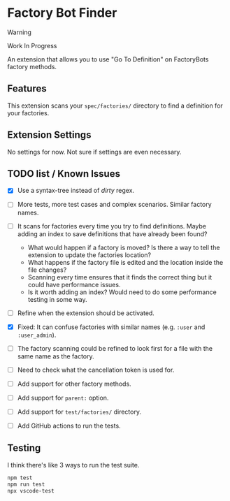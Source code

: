 # Factory Bot Finder

> [!WARNING]
> Work In Progress

An extension that allows you to use "Go To Definition" on FactoryBots factory methods.

## Features

This extension scans your `spec/factories/` directory to find a definition for your factories.

## Extension Settings

No settings for now. Not sure if settings are even necessary.

<!-- Include if your extension adds any VS Code settings through the `contributes.configuration` extension point.

For example:

This extension contributes the following settings:

* `myExtension.enable`: Enable/disable this extension.
* `myExtension.thing`: Set to `blah` to do something. -->

## TODO list / Known Issues

- [x] Use a syntax-tree instead of *dirty* regex.

- [ ] More tests, more test cases and complex scenarios. Similar factory names.

- [ ] It scans for factories every time you try to find definitions.
Maybe adding an index to save definitions that have already been found?
    - What would happen if a factory is moved? Is there a way to tell the extension to update the factories location?
    - What happens if the factory file is edited and the location inside the file changes?
    - Scanning every time ensures that it finds the correct thing but it could have performance issues.
    - Is it worth adding an index? Would need to do some performance testing in some way.

- [ ] Refine when the extension should be activated.

- [x] Fixed: It can confuse factories with similar names (e.g. `:user` and `:user_admin`).

- [ ] The factory scanning could be refined to look first for a file with the same name as the factory.

- [ ] Need to check what the cancellation token is used for.

- [ ] Add support for other factory methods.

- [ ] Add support for `parent:` option.

- [ ] Add support for `test/factories/` directory.

- [ ] Add GitHub actions to run the tests.

## Testing

I think there's like 3 ways to run the test suite.

```sh
npm test
npm run test
npx vscode-test
```

<!-- ## Release Notes

Users appreciate release notes as you update your extension.

### 1.0.0

Initial release of ...

### 1.0.1

Fixed issue #.

### 1.1.0

Added features X, Y, and Z.

--- -->

<!-- ## Following extension guidelines

Ensure that you've read through the extensions guidelines and follow the best practices for creating your extension.

* [Extension Guidelines](https://code.visualstudio.com/api/references/extension-guidelines) -->
